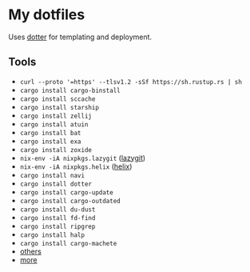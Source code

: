 # My dotfiles

Uses [dotter](https://github.com/SuperCuber/dotter) for templating and deployment.

## Tools

- `curl --proto '=https' --tlsv1.2 -sSf https://sh.rustup.rs | sh`
- `cargo install cargo-binstall`
- `cargo install sccache`
- `cargo install starship`
- `cargo install zellij`
- `cargo install atuin`
- `cargo install bat`
- `cargo install exa`
- `cargo install zoxide`
- `nix-env -iA nixpkgs.lazygit` ([lazygit](https://github.com/jesseduffield/lazygit))
- `nix-env -iA nixpkgs.helix` ([helix](https://github.com/helix-editor/helix))
- `cargo install navi`
- `cargo install dotter`
- `cargo install cargo-update`
- `cargo install cargo-outdated`
- `cargo install du-dust`
- `cargo install fd-find`
- `cargo install ripgrep`
- `cargo install halp`
- `cargo install cargo-machete`
- [others](https://dev.to/deepu105/rust-easy-modern-cross-platform-command-line-tools-to-supercharge-your-terminal-4dd3)
- [more](https://github.com/TaKO8Ki/awesome-alternatives-in-rust)
